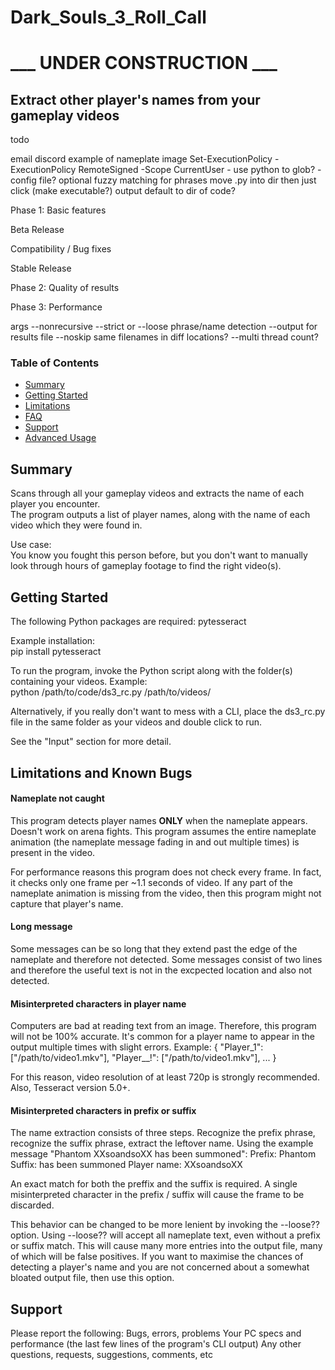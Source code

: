 # Dark_Souls_3_Roll_Call

# ___ UNDER CONSTRUCTION ___

## Extract other player's names from your gameplay videos


todo

email
discord
example of nameplate image
Set-ExecutionPolicy -ExecutionPolicy RemoteSigned -Scope CurrentUser -
use python to glob? -
config file?
optional fuzzy matching for phrases
move .py into dir then just click (make executable?)
output default to dir of code?


Phase 1:
Basic features

Beta Release

Compatibility / Bug fixes

Stable Release

Phase 2:
Quality of results

Phase 3:
Performance

args
	--nonrecursive
	--strict or --loose phrase/name detection
	--output for results file
	--noskip same filenames in diff locations?
	--multi thread count?


### Table of Contents
* [Summary](#Summary)
* [Getting Started](#Getting-Started)
* [Limitations](#Limitations)
* [FAQ](#FAQ)
* [Support](#Support)
* [Advanced Usage](/Advanced_Usage.md)





## Summary
Scans through all your gameplay videos and extracts the name of each player you encounter.\
The program outputs a list of player names, along with the name of each video which they were found in.


Use case:\
You know you fought this person before, but you don't want to manually look through hours of gameplay footage to find the right video(s).




## Getting Started
The following Python packages are required:
pytesseract

Example installation:\
pip install pytesseract


To run the program, invoke the Python script along with the folder(s) containing your videos.
Example:\
python /path/to/code/ds3_rc.py /path/to/videos/



Alternatively, if you really don't want to mess with a CLI, place the ds3_rc.py file in the same folder as your videos and double click to run.

See the "Input" section for more detail.



## Limitations and Known Bugs

#### Nameplate not caught
This program detects player names **ONLY** when the nameplate appears.
Doesn't work on arena fights.
This program assumes the entire nameplate animation (the nameplate message fading in and out multiple times) is present in the video.

For performance reasons this program does not check every frame. In fact, it checks only one frame per ~1.1 seconds of video. If any part of the nameplate animation is missing from the video, then this program might not capture that player's name.

#### Long message
Some messages can be so long that they extend past the edge of the nameplate and therefore not detected.
Some messages consist of two lines and therefore the useful text is not in the excpected location and also not detected.

#### Misinterpreted characters in player name
Computers are bad at reading text from an image. Therefore, this program will not be 100% accurate.
It's common for a player name to appear in the output multiple times with slight errors.
Example:
{
"Player_1": ["/path/to/video1.mkv"],
"PIayer__!": ["/path/to/video1.mkv"],
...
}

For this reason, video resolution of at least 720p is strongly recommended. Also, Tesseract version 5.0+.


#### Misinterpreted characters in prefix or suffix
The name extraction consists of three steps. Recognize the prefix phrase, recognize the suffix phrase, extract the leftover name.
Using the example message "Phantom XXsoandsoXX has been summoned":
Prefix: Phantom
Suffix: has been summoned
Player name: XXsoandsoXX


An exact match for both the preffix and the suffix is required. 
A single misinterpreted character in the prefix / suffix will cause the frame to be discarded.

This behavior can be changed to be more lenient by invoking the --loose?? option.
Using --loose?? will accept all nameplate text, even without a prefix or suffix match. This will cause many more entries into the output file, many of which will be false positives.
If you want to maximise the chances of detecting a player's name and you are not concerned about a somewhat bloated output file, then use this option.









## Support
Please report the following:
Bugs, errors, problems
Your PC specs and performance (the last few lines of the program's CLI output)
Any other questions, requests, suggestions, comments,  etc



























